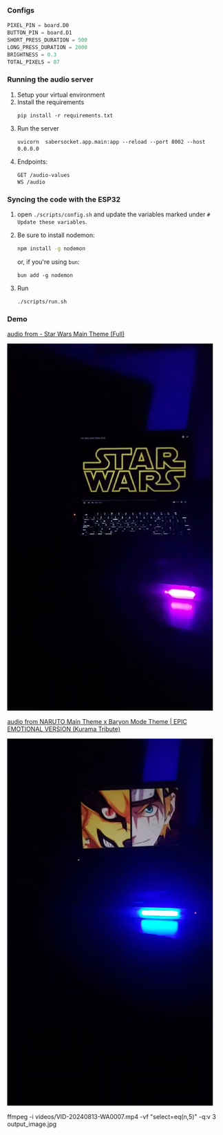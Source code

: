 ### Configs

```python
PIXEL_PIN = board.D0
BUTTON_PIN = board.D1
SHORT_PRESS_DURATION = 500
LONG_PRESS_DURATION = 2000
BRIGHTNESS = 0.3
TOTAL_PIXELS = 87
```

### Running the audio server

1. Setup your virtual environment
2. Install the requirements
   ```
   pip install -r requirements.txt
   ```
3. Run the server
   ```
   uvicorn  sabersocket.app.main:app --reload --port 8002 --host 0.0.0.0
   ```
4. Endpoints:
   ```
   GET /audio-values
   WS /audio
   ```

### Syncing the code with the ESP32

1.  open `./scripts/config.sh` and update the variables marked under `# Update these variables`.
2.  Be sure to install nodemon:

    ```bash
    npm install -g nodemon
    ```

    or, if you're using `bun`:

    ```
    bun add -g nodemon
    ```

3.  Run
    ```
    ./scripts/run.sh
    ```

### Demo

[audio from - Star Wars Main Theme (Full)](https://www.youtube.com/watch?v=_D0ZQPqeJkk&pp=ygUPc3RhciB3YXJzIG11c2lj)

[![Watch the video](videos/VID-20240813-WA0008.jpg)](videos/VID-20240813-WA0008.mp4)

[audio from NARUTO Main Theme x Baryon Mode Theme | EPIC EMOTIONAL VERSION (Kurama Tribute)
](https://www.youtube.com/watch?v=IApTa7uaWCU)

[![Watch the video](videos/VID-20240813-WA0007.jpg)](videos/VID-20240813-WA0007.mp4)

ffmpeg -i videos/VID-20240813-WA0007.mp4 -vf "select=eq(n\,5)" -q:v 3 output_image.jpg
